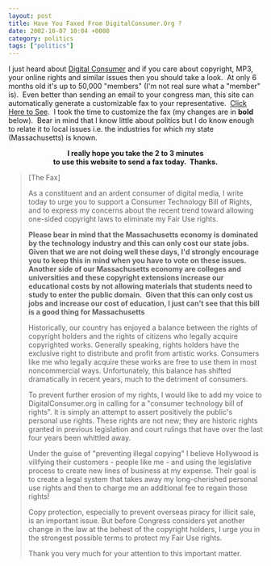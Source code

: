 ```yaml
---
layout: post
title: Have You Faxed From DigitalConsumer.Org ?
date: 2002-10-07 10:04 +0000
category: politics
tags: ["politics"]
---
```

<p>I just heard about <a href="https://web.archive.org/web/20021013031121/http://www.digitalconsumer.org/">Digital Consumer</a>&nbsp;and if you care about copyright, MP3, your online rights and similar issues then you should take a look.&nbsp; At only 6 months old it's up to 50,000 "members" (I'm not real sure what&nbsp;a "member" is).&nbsp; Even better than sending an email to your congress man, this site can automatically generate a customizable fax to your representative.&nbsp; <a href="https://web.archive.org/web/20021013031121/http://www.digitalconsumer.org/fax.html">Click Here to See</a>.&nbsp; I took the time to customize the fax (my changes are in <strong>bold</strong> below).&nbsp; Bear in mind that I know little about politics but I do know enough to relate it to local issues i.e. the industries for which my state (Massachusetts) is known.</p>
<p dir="ltr" align="center"><strong>I really hope you take the 2 to 3&nbsp;minutes <br>to use this website to send a fax today.&nbsp; Thanks.</strong></p>
<blockquote dir="ltr" style="MARGIN-RIGHT: 0px">
<p>[The Fax]</p>
<p>As a constituent and an ardent consumer of digital media, I write today to urge you to support a Consumer Technology Bill of Rights, and to express my concerns about the recent trend toward allowing one-sided copyright laws to eliminate my Fair Use rights.&nbsp; </p>
<p><strong>Please bear in mind that the Massachusetts economy is dominated by the technology industry and this can only cost our state jobs.&nbsp; Given that we are not doing well these days, I'd strongly encourage you to keep this in mind when you have to vote on these issues.&nbsp;&nbsp;&nbsp; Another side of our Massachusetts economy are colleges and universities and these copyright extensions increase our educational costs by not allowing materials that students need to study to enter the public domain.&nbsp; Given that this can only cost us jobs and increase our cost of education, I just can't see that this bill is a good thing for Massachusetts</strong></p>
<p>Historically, our country has enjoyed a balance between the rights of copyright holders and the rights of citizens who legally acquire copyrighted works. Generally speaking, rights holders have the exclusive right to distribute and profit from artistic works. Consumers like me who legally acquire these works are free to use them in most noncommercial ways. Unfortunately, this balance has shifted dramatically in recent years, much to the detriment of consumers.</p>
<p>To prevent further erosion of my rights, I would like to add my voice to DigitalConsumer.org in calling for a "consumer technology bill of rights". It is simply an attempt to assert positively the public's personal use rights. These rights are not new; they are historic rights granted in previous legislation and court rulings that have over the last four years been whittled away.</p>
<p>Under the guise of "preventing illegal copying" I believe Hollywood is vilifying their customers - people like me - and using the legislative process to create new lines of business at my expense. Their goal is to create a legal system that takes away my long-cherished personal use rights and then to charge me an additional fee to regain those rights!</p>
<p>Copy protection, especially to prevent overseas piracy for illicit sale, is an important issue. But before Congress considers yet another change in the law at the behest of the copyright holders, I urge you in the strongest possible terms to protect my Fair Use rights.</p>
<p>Thank you very much for your attention to this important matter.</p>